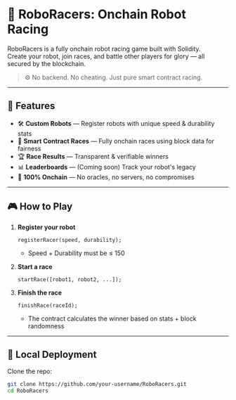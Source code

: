 # 🤖 RoboRacers: Onchain Robot Racing    
     
RoboRacers is a fully onchain robot racing game built with Solidity.       
Create your robot, join races, and battle other players for glory — all secured by the blockchain.  
     
> ⚙️ No backend. No cheating. Just pure smart contract racing.   
    
---  
    
## 🚀 Features  
 
- 🛠️ **Custom Robots** — Register robots with unique speed & durability stats      
- 🏁 **Smart Contract Races** — Fully onchain races using block data for fairness   
- 🏆 **Race Results** — Transparent & verifiable winners   
- 📊 **Leaderboards** — (Coming soon) Track your robot's legacy     
- 🔐 **100% Onchain** — No oracles, no servers, no compromises   
 
--- 

## 🎮 How to Play

1. **Register your robot**
    ```solidity
    registerRacer(speed, durability);
    ```
    - Speed + Durability must be ≤ 150

2. **Start a race**
    ```solidity
    startRace([robot1, robot2, ...]);
    ```

3. **Finish the race**
    ```solidity
    finishRace(raceId);
    ```
    - The contract calculates the winner based on stats + block randomness

---

## 🧪 Local Deployment

Clone the repo:

```bash
git clone https://github.com/your-username/RoboRacers.git
cd RoboRacers
